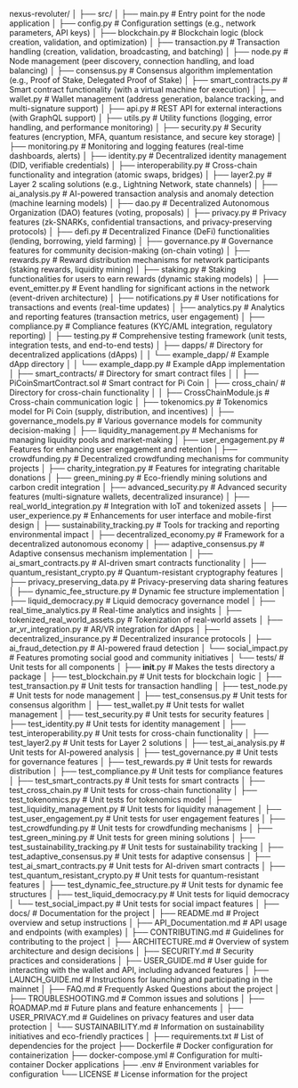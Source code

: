 nexus-revoluter/
│
├── src/
│   ├── main.py                          # Entry point for the node application
│   ├── config.py                        # Configuration settings (e.g., network parameters, API keys)
│   ├── blockchain.py                    # Blockchain logic (block creation, validation, and optimization)
│   ├── transaction.py                    # Transaction handling (creation, validation, broadcasting, and batching)
│   ├── node.py                          # Node management (peer discovery, connection handling, and load balancing)
│   ├── consensus.py                     # Consensus algorithm implementation (e.g., Proof of Stake, Delegated Proof of Stake)
│   ├── smart_contracts.py               # Smart contract functionality (with a virtual machine for execution)
│   ├── wallet.py                        # Wallet management (address generation, balance tracking, and multi-signature support)
│   ├── api.py                           # REST API for external interactions (with GraphQL support)
│   ├── utils.py                         # Utility functions (logging, error handling, and performance monitoring)
│   ├── security.py                      # Security features (encryption, MFA, quantum resistance, and secure key storage)
│   ├── monitoring.py                    # Monitoring and logging features (real-time dashboards, alerts)
│   ├── identity.py                      # Decentralized identity management (DID, verifiable credentials)
│   ├── interoperability.py               # Cross-chain functionality and integration (atomic swaps, bridges)
│   ├── layer2.py                        # Layer 2 scaling solutions (e.g., Lightning Network, state channels)
│   ├── ai_analysis.py                   # AI-powered transaction analysis and anomaly detection (machine learning models)
│   ├── dao.py                           # Decentralized Autonomous Organization (DAO) features (voting, proposals)
│   ├── privacy.py                       # Privacy features (zk-SNARKs, confidential transactions, and privacy-preserving protocols)
│   ├── defi.py                          # Decentralized Finance (DeFi) functionalities (lending, borrowing, yield farming)
│   ├── governance.py                     # Governance features for community decision-making (on-chain voting)
│   ├── rewards.py                       # Reward distribution mechanisms for network participants (staking rewards, liquidity mining)
│   ├── staking.py                       # Staking functionalities for users to earn rewards (dynamic staking models)
│   ├── event_emitter.py                 # Event handling for significant actions in the network (event-driven architecture)
│   ├── notifications.py                  # User notifications for transactions and events (real-time updates)
│   ├── analytics.py                     # Analytics and reporting features (transaction metrics, user engagement)
│   ├── compliance.py                    # Compliance features (KYC/AML integration, regulatory reporting)
│   ├── testing.py                       # Comprehensive testing framework (unit tests, integration tests, and end-to-end tests)
│   ├── dapps/                           # Directory for decentralized applications (dApps)
│   │   └── example_dapp/                # Example dApp directory
│   │       └── example_dapp.py          # Example dApp implementation
│   ├── smart_contracts/                  # Directory for smart contract files
│   │   ├── PiCoinSmartContract.sol       # Smart contract for Pi Coin
│   ├── cross_chain/                     # Directory for cross-chain functionality
│   │   ├── CrossChainModule.js           # Cross-chain communication logic
│   ├── tokenomics.py                    # Tokenomics model for Pi Coin (supply, distribution, and incentives)
│   ├── governance_models.py              # Various governance models for community decision-making
│   ├── liquidity_management.py            # Mechanisms for managing liquidity pools and market-making
│   ├── user_engagement.py                # Features for enhancing user engagement and retention
│   ├── crowdfunding.py                   # Decentralized crowdfunding mechanisms for community projects
│   ├── charity_integration.py            # Features for integrating charitable donations
│   ├── green_mining.py                   # Eco-friendly mining solutions and carbon credit integration
│   ├── advanced_security.py               # Advanced security features (multi-signature wallets, decentralized insurance)
│   ├── real_world_integration.py          # Integration with IoT and tokenized assets
│   ├── user_experience.py                # Enhancements for user interface and mobile-first design
│   ├── sustainability_tracking.py          # Tools for tracking and reporting environmental impact
│   ├── decentralized_economy.py           # Framework for a decentralized autonomous economy
│   ├── adaptive_consensus.py              # Adaptive consensus mechanism implementation
│   ├── ai_smart_contracts.py              # AI-driven smart contracts functionality
│   ├── quantum_resistant_crypto.py         # Quantum-resistant cryptography features
│   ├── privacy_preserving_data.py          # Privacy-preserving data sharing features
│   ├── dynamic_fee_structure.py            # Dynamic fee structure implementation
│   ├── liquid_democracy.py                 # Liquid democracy governance model
│   ├── real_time_analytics.py              # Real-time analytics and insights
│   ├── tokenized_real_world_assets.py      # Tokenization of real-world assets
│   ├── ar_vr_integration.py                # AR/VR integration for dApps
│   ├── decentralized_insurance.py           # Decentralized insurance protocols
│   ├── ai_fraud_detection.py                # AI-powered fraud detection
│   └── social_impact.py                    # Features promoting social good and community initiatives
│
└── tests/                                   # Unit tests for all components
│       ├── __init__.py                      # Makes the tests directory a package
│       ├── test_blockchain.py               # Unit tests for blockchain logic
│       ├── test_transaction.py               # Unit tests for transaction handling
│       ├── test_node.py                     # Unit tests for node management
│       ├── test_consensus.py                # Unit tests for consensus algorithm
│       ├── test_wallet.py                   # Unit tests for wallet management
│       ├── test_security.py                 # Unit tests for security features
│       ├── test_identity.py                 # Unit tests for identity management
│       ├── test_interoperability.py         # Unit tests for cross-chain functionality
│       ├── test_layer2.py                   # Unit tests for Layer 2 solutions
│       ├── test_ai_analysis.py              # Unit tests for AI-powered analysis
│       ├── test_governance.py               # Unit tests for governance features
│       ├── test_rewards.py                   # Unit tests for rewards distribution
│       ├── test_compliance.py               # Unit tests for compliance features
│       ├── test_smart_contracts.py          # Unit tests for smart contracts
│       ├── test_cross_chain.py              # Unit tests for cross-chain functionality
│       ├── test_tokenomics.py               # Unit tests for tokenomics model
│       ├── test_liquidity_management.py     # Unit tests for liquidity management
│       ├── test_user_engagement.py          # Unit tests for user engagement features
│       ├── test_crowdfunding.py             # Unit tests for crowdfunding mechanisms
│       ├── test_green_mining.py             # Unit tests for green mining solutions
│       ├── test_sustainability_tracking.py   # Unit tests for sustainability tracking
│       ├── test_adaptive_consensus.py       # Unit tests for adaptive consensus
│       ├── test_ai_smart_contracts.py       # Unit tests for AI-driven smart contracts
│       ├── test_quantum_resistant_crypto.py  # Unit tests for quantum-resistant features
│       ├── test_dynamic_fee_structure.py     # Unit tests for dynamic fee structures
│       ├── test_liquid_democracy.py          # Unit tests for liquid democracy
│       └── test_social_impact.py             # Unit tests for social impact features
│ 
├── docs/                                     # Documentation for the project
│   ├── README.md                             # Project overview and setup instructions
│   ├── API_Documentation.md                  # API usage and endpoints (with examples)
│   ├── CONTRIBUTING.md                       # Guidelines for contributing to the project
│   ├── ARCHITECTURE.md                       # Overview of system architecture and design decisions
│   ├── SECURITY.md                           # Security practices and considerations
│   ├── USER_GUIDE.md                         # User guide for interacting with the wallet and API, including advanced features
│   ├── LAUNCH_GUIDE.md                       # Instructions for launching and participating in the mainnet
│   ├── FAQ.md                                # Frequently Asked Questions about the project
│   ├── TROUBLESHOOTING.md                    # Common issues and solutions
│   ├── ROADMAP.md                            # Future plans and feature enhancements
│   ├── USER_PRIVACY.md                       # Guidelines on privacy features and user data protection
│   └── SUSTAINABILITY.md                      # Information on sustainability initiatives and eco-friendly practices
│
├── requirements.txt                          # List of dependencies for the project
├── Dockerfile                                # Docker configuration for containerization
├── docker-compose.yml                        # Configuration for multi-container Docker applications
├── .env                                      # Environment variables for configuration
└── LICENSE                                   # License information for the project
